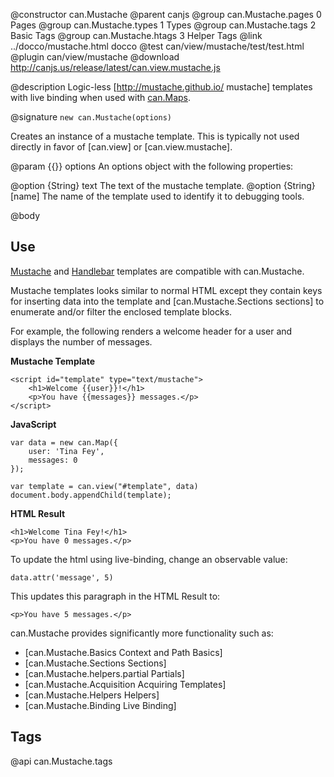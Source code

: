 @constructor can.Mustache
@parent canjs
@group can.Mustache.pages 0 Pages
@group can.Mustache.types 1 Types
@group can.Mustache.tags 2 Basic Tags
@group can.Mustache.htags 3 Helper Tags
@link ../docco/mustache.html docco
@test can/view/mustache/test/test.html
@plugin can/view/mustache
@download http://canjs.us/release/latest/can.view.mustache.js

@description Logic-less [http://mustache.github.io/ mustache] templates with live binding 
when used with [can.Maps](#can_observe).

@signature `new can.Mustache(options)`

Creates an instance of a mustache template. This is typically not used directly in 
favor of [can.view] or [can.view.mustache].

@param {{}} options An options object with the following properties:

@option {String} text The text of the mustache template.
@option {String} [name] The name of the template used to identify it to
debugging tools.

@body

## Use

[Mustache](https://github.com/janl/mustache.js/) and [Handlebar](http://handlebarsjs.com/) 
templates are compatible with can.Mustache.

Mustache templates looks similar to normal HTML except
they contain keys for inserting data into the template
and [can.Mustache.Sections sections] to enumerate and/or filter the enclosed template blocks.

For example, the following renders a welcome header for
a user and displays the number of messages.

__Mustache Template__

	<script id="template" type="text/mustache">
		<h1>Welcome {{user}}!</h1>
		<p>You have {{messages}} messages.</p>
	</script>

__JavaScript__

	var data = new can.Map({
		user: 'Tina Fey',
		messages: 0
	});

	var template = can.view("#template", data)
	document.body.appendChild(template);

__HTML Result__

	<h1>Welcome Tina Fey!</h1>
	<p>You have 0 messages.</p>

To update the html using live-binding, change an observable value:

	data.attr('message', 5)

This updates this paragraph in the HTML Result to:

	<p>You have 5 messages.</p>



can.Mustache provides significantly more functionality such as:

- [can.Mustache.Basics Context and Path Basics]
- [can.Mustache.Sections Sections]
- [can.Mustache.helpers.partial Partials]
- [can.Mustache.Acquisition Acquiring Templates]
- [can.Mustache.Helpers Helpers]
- [can.Mustache.Binding Live Binding]

## Tags

@api can.Mustache.tags